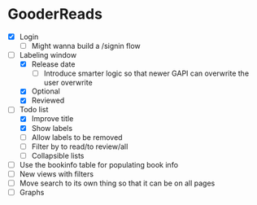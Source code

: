# GooderReads
   - [x] Login 
       - [ ] Might wanna build a /signin flow
   - [ ] Labeling window
       - [x] Release date
            - [ ] Introduce smarter logic so that newer GAPI can overwrite the user overwrite
       - [x] Optional
       - [x] Reviewed
  - [ ] Todo list
       - [x] Improve title
       - [x] Show labels
       - [ ] Allow labels to be removed
       - [ ] Filter by to read/to review/all
       - [ ] Collapsible lists
   - [ ] Use the bookinfo table for populating book info
   - [ ] New views with filters
   - [ ] Move search to its own thing so that it can be on all pages
   - [ ] Graphs
